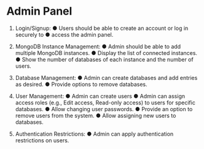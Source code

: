 # Admin Panel

1. Login/Signup:
   ● Users should be able to create an account or log in securely to
   ● access the admin panel.

2. MongoDB Instance Management:
   ● Admin should be able to add multiple MongoDB instances.
   ● Display the list of connected instances.
   ● Show the number of databases of each instance and the number of
   users.

3. Database Management:
   ● Admin can create databases and add entries as desired.
   ● Provide options to remove databases.
4. User Management:
   ● Admin can create users
   ● Admin can assign access roles (e.g., Edit access, Read-only access) to
   users for specific databases.
   ● Allow changing user passwords.
   ● Provide an option to remove users from the system.
   ● Allow assigning new users to databases.
5. Authentication Restrictions:
   ● Admin can apply authentication restrictions on users.
